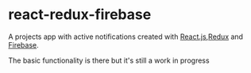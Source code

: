 # react-redux-firebase
A projects app with active notifications created with [React.js](https://reactjs.org/),[Redux](https://redux.js.org/) and [Firebase](https://firebase.google.com/).<br/>

The basic functionality is there but it's still a work in progress

